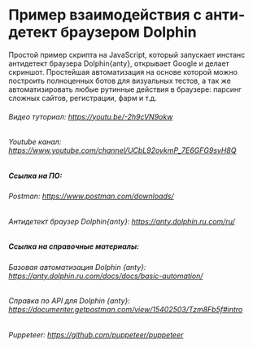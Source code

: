 # Пример взаимодействия с анти-детект браузером Dolphin

Простой пример скрипта на JavaScript, который запускает инстанс антидетект браузера Dolphin{anty}, открывает Google и делает скриншот. Простейшая автоматизация на основе которой можно построить полноценных ботов для визуальных тестов, а так же автоматизировать любые рутинные действия в браузере: парсинг сложных сайтов, регистрации, фарм и т.д.


###### Видео туториал: https://youtu.be/-2h9cVN9okw
###### Youtube канал: https://www.youtube.com/channel/UCbL92oykmP_7E6GFG9svH8Q

##### Ссылка на ПО:
###### Postman: https://www.postman.com/downloads/
###### Антидетект браузер Dolphin{anty}: https://anty.dolphin.ru.com/ru/

##### Ссылка на справочные материалы:
###### Базовая автоматизация Dolphin {anty}: https://anty.dolphin.ru.com/docs/docs/basic-automation/
###### Справка по API для Dolphin {anty}: https://documenter.getpostman.com/view/15402503/Tzm8Fb5f#intro
###### Puppeteer: https://github.com/puppeteer/puppeteer
